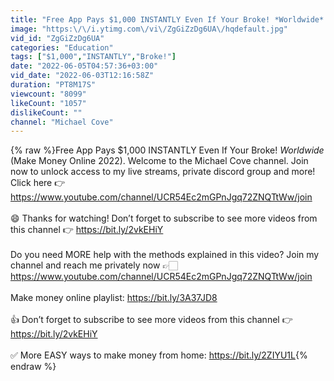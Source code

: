 ```yaml
---
title: "Free App Pays $1,000 INSTANTLY Even If Your Broke! *Worldwide* (Make Money Online 2022)"
image: "https:\/\/i.ytimg.com\/vi\/ZgGiZzDg6UA\/hqdefault.jpg"
vid_id: "ZgGiZzDg6UA"
categories: "Education"
tags: ["$1,000","INSTANTLY","Broke!"]
date: "2022-06-05T04:57:36+03:00"
vid_date: "2022-06-03T12:16:58Z"
duration: "PT8M17S"
viewcount: "8099"
likeCount: "1057"
dislikeCount: ""
channel: "Michael Cove"
---
```

{% raw %}Free App Pays $1,000 INSTANTLY Even If Your Broke! *Worldwide* (Make Money Online 2022). Welcome to the Michael Cove channel. Join now to unlock access to my live streams, private discord group and more! Click here 👉 <a rel="nofollow" target="blank" href="https://www.youtube.com/channel/UCR54Ec2mGPnJgq72ZNQTtWw/join">https://www.youtube.com/channel/UCR54Ec2mGPnJgq72ZNQTtWw/join</a><br /><br />😄 Thanks for watching! Don’t forget to subscribe to see more videos from this channel 👉 <a rel="nofollow" target="blank" href="https://bit.ly/2vkEHiY">https://bit.ly/2vkEHiY</a><br /><br />Do you need MORE help with the methods explained in this video? Join my channel and reach me privately now 👉🏻 <a rel="nofollow" target="blank" href="https://www.youtube.com/channel/UCR54Ec2mGPnJgq72ZNQTtWw/join">https://www.youtube.com/channel/UCR54Ec2mGPnJgq72ZNQTtWw/join</a><br /><br />Make money online playlist: <a rel="nofollow" target="blank" href="https://bit.ly/3A37JD8">https://bit.ly/3A37JD8</a><br /><br />👍 Don’t forget to subscribe to see more videos from this channel 👉 <a rel="nofollow" target="blank" href="https://bit.ly/2vkEHiY">https://bit.ly/2vkEHiY</a><br /><br />✅ More EASY ways to make money from home: <a rel="nofollow" target="blank" href="https://bit.ly/2ZIYU1L">https://bit.ly/2ZIYU1L</a>{% endraw %}

